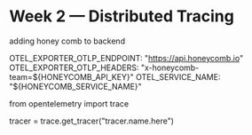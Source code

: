 # Week 2 — Distributed Tracing

adding honey comb to backend 

OTEL_EXPORTER_OTLP_ENDPOINT: "https://api.honeycomb.io"
OTEL_EXPORTER_OTLP_HEADERS: "x-honeycomb-team=${HONEYCOMB_API_KEY}"
OTEL_SERVICE_NAME: "${HONEYCOMB_SERVICE_NAME}"


from opentelemetry import trace

tracer = trace.get_tracer("tracer.name.here")


